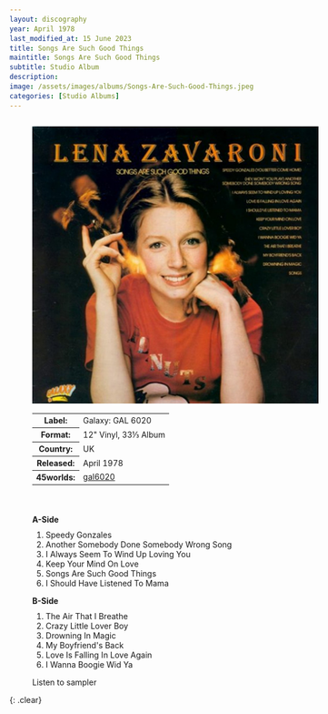```yaml
---
layout: discography
year: April 1978
last_modified_at: 15 June 2023
title: Songs Are Such Good Things
maintitle: Songs Are Such Good Things
subtitle: Studio Album
description: 
image: /assets/images/albums/Songs-Are-Such-Good-Things.jpeg
categories: [Studio Albums]
---
```


<figure class="fig1" id="galaxy">
<img src="/assets/images/albums/Songs-Are-Such-Good-Things.jpeg" class="full-width" alt="Front Cover for the album Songs Are Such Good Things (1978)" />
<figcaption>
<table>
<tr><th>Label:</th><td>Galaxy: GAL 6020</td></tr>
<tr><th>Format:</th><td>12" Vinyl, 33⅓ Album</td></tr>
<tr><th>Country:</th><td>UK</td></tr>
<tr><th>Released:</th><td>April 1978</td></tr>
<tr class="split"><th>45worlds:</th><td><a class="external-link" href="http://www.45worlds.com/vinyl/album/gal6020">gal6020</a></td></tr>
</table>
</figcaption>
</figure>

<figure class="fig2" id="Tracks">
<figcaption>
<strong>A-Side</strong>
</figcaption>
<ol>
<li>Speedy Gonzales</li>
<li>Another Somebody Done Somebody Wrong Song</li>
<li>I Always Seem To Wind Up Loving You</li>
<li>Keep Your Mind On Love</li>
<li>Songs Are Such Good Things</li>
<li>I Should Have Listened To Mama</li>
</ol>
<figcaption>
<strong>B-Side</strong>
</figcaption>
<ol>
<li>The Air That I Breathe</li>
<li>Crazy Little Lover Boy</li>
<li>Drowning In Magic</li>
<li>My Boyfriend's Back</li>
<li>Love Is Falling In Love Again</li>
<li>I Wanna Boogie Wid Ya</li>
</ol>

<div data-video="LvEHYhvhEro" data-autoplay="0" data-loop="1" id="youtube-audio"></div>Listen to sampler
<script src="https://www.youtube.com/iframe_api"></script>
<script src="/assets/js/yt.js"></script>
</figure>

<br />{: .clear}

<style>
.fig1 {float:left; width:49%;}

.fig2 {float:right; width:49%;}

.fig3 {float:right; width:100%;}

figcaption {float:left; width:100%;}

@media screen and (orientation:portrait) {
.padding {margin-bottom:0;}
.fig1, .fig2 {float:left; width:100%;}
figcaption {float:left; width:100%; margin-bottom: 10px;}
}
</style>

